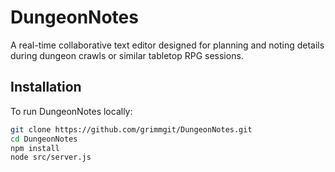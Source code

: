 # DungeonNotes

A real-time collaborative text editor designed for planning and noting details during dungeon crawls or similar tabletop RPG sessions.

## Installation

To run DungeonNotes locally:

```bash
git clone https://github.com/grimmgit/DungeonNotes.git
cd DungeonNotes
npm install
node src/server.js
